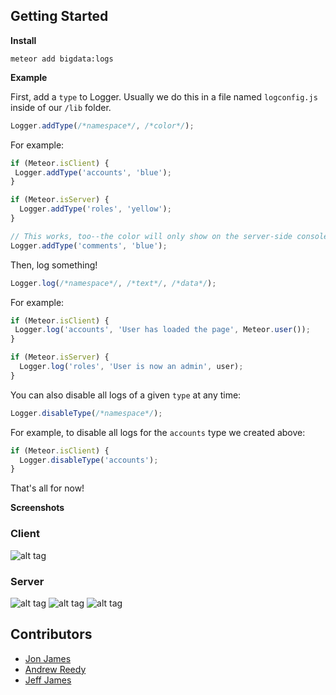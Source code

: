 ## Getting Started

**Install**

```
meteor add bigdata:logs
```
**Example**

First, add a `type` to Logger. Usually we do this in a file named `logconfig.js` inside of our `/lib` folder.

```javascript
Logger.addType(/*namespace*/, /*color*/);
```

For example: 
```javascript
if (Meteor.isClient) {
 Logger.addType('accounts', 'blue');
}

if (Meteor.isServer) {
  Logger.addType('roles', 'yellow');
}

// This works, too--the color will only show on the server-side console.
Logger.addType('comments', 'blue');
```

Then, log something!

```javascript
Logger.log(/*namespace*/, /*text*/, /*data*/);
```

For example:
```javascript
if (Meteor.isClient) {
 Logger.log('accounts', 'User has loaded the page', Meteor.user());
}

if (Meteor.isServer) {
  Logger.log('roles', 'User is now an admin', user);
}
```

You can also disable all logs of a given `type` at any time:

```javascript
Logger.disableType(/*namespace*/);
```

For example, to disable all logs for the `accounts` type we created above:
```javascript
if (Meteor.isClient) {
  Logger.disableType('accounts');
}
```

That's all for now!

**Screenshots**

### Client
![alt tag](http://i.imgur.com/Fu8y5KE.png)

### Server
![alt tag](http://i.imgur.com/YtOs9sF.png)
![alt tag](http://i.imgur.com/YRRrf9i.png)
![alt tag](http://i.imgur.com/btzA3Pi.png)


Contributors
------------

* [Jon James](http://github.com/jonjamz)
* [Andrew Reedy](http://github.com/andrewreedy)
* [Jeff James](http://github.com/jwjames)
